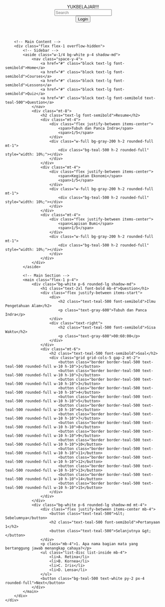 <html lang="en">
<head>
    <meta charset="UTF-8">
    <meta name="viewport" content="width=device-width, initial-scale=1.0">
    <title>YUKBELAJAR!!!</title>
    <script src="https://cdn.tailwindcss.com"></script>
    <link rel="stylesheet" href="https://cdnjs.cloudflare.com/ajax/libs/font-awesome/5.15.3/css/all.min.css">
</head>
<body class="bg-gray-100">
    <div class="flex flex-col h-screen">
        <!-- Header -->
        <header class="flex items-center justify-between bg-white p-4 shadow-md">
            <div class="text-2xl font-bold">YUKBELAJAR!!!</div>
            <div class="flex items-center space-x-4">
                <div class="relative">
                    <input type="text" placeholder="Search" class="border rounded-full py-2 px-4 pl-10 w-64">
                    <i class="fas fa-search absolute left-3 top-1/2 transform -translate-y-1/2 text-gray-400"></i>
                </div>
                <i class="fas fa-bell text-xl"></i>
                <i class="fas fa-cog text-xl"></i>
                <i class="fas fa-user-circle text-xl"></i>
                <button class="text-lg">Login</button>
            </div>
        </header>

        <!-- Main Content -->
        <div class="flex flex-1 overflow-hidden">
            <!-- Sidebar -->
            <aside class="w-1/4 bg-white p-4 shadow-md">
                <nav class="space-y-4">
                    <a href="#" class="block text-lg font-semibold">Home</a>
                    <a href="#" class="block text-lg font-semibold">Courses</a>
                    <a href="#" class="block text-lg font-semibold">Lessons</a>
                    <a href="#" class="block text-lg font-semibold">Quiz</a>
                    <a href="#" class="block text-lg font-semibold text-teal-500">Question</a>
                </nav>
                <div class="mt-8">
                    <h2 class="text-lg font-semibold">Resume</h2>
                    <div class="mt-4">
                        <div class="flex justify-between items-center">
                            <span>Tubuh dan Panca Indra</span>
                            <span>1/5</span>
                        </div>
                        <div class="w-full bg-gray-200 h-2 rounded-full mt-1">
                            <div class="bg-teal-500 h-2 rounded-full" style="width: 10%;"></div>
                        </div>
                    </div>
                    <div class="mt-4">
                        <div class="flex justify-between items-center">
                            <span>Kegiatan Ekonomi</span>
                            <span>1/5</span>
                        </div>
                        <div class="w-full bg-gray-200 h-2 rounded-full mt-1">
                            <div class="bg-teal-500 h-2 rounded-full" style="width: 10%;"></div>
                        </div>
                    </div>
                    <div class="mt-4">
                        <div class="flex justify-between items-center">
                            <span>Lapisan Bumi</span>
                            <span>1/5</span>
                        </div>
                        <div class="w-full bg-gray-200 h-2 rounded-full mt-1">
                            <div class="bg-teal-500 h-2 rounded-full" style="width: 10%;"></div>
                        </div>
                    </div>
                </div>
            </aside>

            <!-- Main Section -->
            <main class="flex-1 p-4">
                <div class="bg-white p-6 rounded-lg shadow-md">
                    <h1 class="text-2xl font-bold mb-4">Question</h1>
                    <div class="flex justify-between items-start">
                        <div>
                            <h2 class="text-teal-500 font-semibold">Ilmu Pengetahuan Alam</h2>
                            <p class="text-gray-600">Tubuh dan Panca Indra</p>
                        </div>
                        <div class="text-right">
                            <h2 class="text-teal-500 font-semibold">Sisa Waktu</h2>
                            <p class="text-gray-600">00:60:00</p>
                        </div>
                    </div>
                    <div class="mt-6">
                        <h2 class="text-teal-500 font-semibold">Soal</h2>
                        <div class="grid grid-cols-5 gap-2 mt-2">
                            <button class="border border-teal-500 text-teal-500 rounded-full w-10 h-10">1</button>
                            <button class="border border-teal-500 text-teal-500 rounded-full w-10 h-10">2</button>
                            <button class="border border-teal-500 text-teal-500 rounded-full w-10 h-10">3</button>
                            <button class="border border-teal-500 text-teal-500 rounded-full w-10 h-10">4</button>
                            <button class="border border-teal-500 text-teal-500 rounded-full w-10 h-10">5</button>
                            <button class="border border-teal-500 text-teal-500 rounded-full w-10 h-10">6</button>
                            <button class="border border-teal-500 text-teal-500 rounded-full w-10 h-10">7</button>
                            <button class="border border-teal-500 text-teal-500 rounded-full w-10 h-10">8</button>
                            <button class="border border-teal-500 text-teal-500 rounded-full w-10 h-10">9</button>
                            <button class="border border-teal-500 text-teal-500 rounded-full w-10 h-10">10</button>
                            <button class="border border-teal-500 text-teal-500 rounded-full w-10 h-10">11</button>
                            <button class="border border-teal-500 text-teal-500 rounded-full w-10 h-10">12</button>
                            <button class="border border-teal-500 text-teal-500 rounded-full w-10 h-10">13</button>
                            <button class="border border-teal-500 text-teal-500 rounded-full w-10 h-10">14</button>
                            <button class="border border-teal-500 text-teal-500 rounded-full w-10 h-10">15</button>
                        </div>
                    </div>
                </div>
                <div class="bg-white p-6 rounded-lg shadow-md mt-4">
                    <div class="flex justify-between items-center mb-4">
                        <button class="text-teal-500">&lt; Sebelumnya</button>
                        <h2 class="text-teal-500 font-semibold">Pertanyaan 1</h2>
                        <button class="text-teal-500">Selanjutnya &gt;</button>
                    </div>
                    <p class="mb-4">1. Apa nama bagian mata yang bertanggung jawab menangkap cahaya?</p>
                    <ul class="list-disc list-inside mb-4">
                        <li>A. Retina</li>
                        <li>B. Kornea</li>
                        <li>C. Iris</li>
                        <li>D. Lensa</li>
                    </ul>
                    <button class="bg-teal-500 text-white py-2 px-4 rounded-full">Next</button>
                </div>
            </main>
        </div>
    </div>
</body>
</html>

